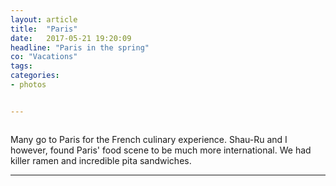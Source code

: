 ```yaml
---
layout: article
title:  "Paris"
date:   2017-05-21 19:20:09
headline: "Paris in the spring"
co: "Vacations"
tags:
categories:
- photos


---
```


<figure class="figure_photo">
<img class="lazy" data-original="https://s3.amazonaws.com/thatedchao-cdn/photos/2017.05.21.paris/DSC01773.jpg" />
</figure>

<!--more-->

Many go to Paris for the French culinary experience. Shau-Ru and I however, found Paris' food scene to be much more international. We had killer ramen and incredible pita sandwiches.
<hr>


<figure class="figure_photo">
<img class="lazy" data-original="https://s3.amazonaws.com/thatedchao-cdn/photos/2017.05.21.paris/DSC01339.jpg" />
</figure>

<figure class="figure_photo">
<img class="lazy" data-original="https://s3.amazonaws.com/thatedchao-cdn/photos/2017.05.21.paris/DSC01406.jpg" />
</figure>

<figure class="figure_photo">
<img class="lazy" data-original="https://s3.amazonaws.com/thatedchao-cdn/photos/2017.05.21.paris/DSC01408.jpg" />
</figure>

<figure class="figure_photo">
<img class="lazy" data-original="https://s3.amazonaws.com/thatedchao-cdn/photos/2017.05.21.paris/DSC01429.jpg" />
</figure>

<figure class="figure_photo">
<img class="lazy" data-original="https://s3.amazonaws.com/thatedchao-cdn/photos/2017.05.21.paris/DSC01434.jpg" />
</figure>

<figure class="figure_photo">
<img class="lazy" data-original="https://s3.amazonaws.com/thatedchao-cdn/photos/2017.05.21.paris/DSC01439.jpg" />
</figure>

<figure class="figure_photo">
<img class="lazy" data-original="https://s3.amazonaws.com/thatedchao-cdn/photos/2017.05.21.paris/DSC01442.jpg" />
</figure>

<figure class="figure_photo">
<img class="lazy" data-original="https://s3.amazonaws.com/thatedchao-cdn/photos/2017.05.21.paris/DSC01450.jpg" />
</figure>

<figure class="figure_photo">
<img class="lazy" data-original="https://s3.amazonaws.com/thatedchao-cdn/photos/2017.05.21.paris/DSC01457.jpg" />
</figure>

<figure class="figure_photo">
<img class="lazy" data-original="https://s3.amazonaws.com/thatedchao-cdn/photos/2017.05.21.paris/DSC01469.jpg" />
</figure>

<figure class="figure_photo">
<img class="lazy" data-original="https://s3.amazonaws.com/thatedchao-cdn/photos/2017.05.21.paris/DSC01486.jpg" />
</figure>

<figure class="figure_photo">
<img class="lazy" data-original="https://s3.amazonaws.com/thatedchao-cdn/photos/2017.05.21.paris/DSC01490.jpg" />
</figure>

<figure class="figure_photo">
<img class="lazy" data-original="https://s3.amazonaws.com/thatedchao-cdn/photos/2017.05.21.paris/DSC01495jpg" />
</figure>

<figure class="figure_photo">
<img class="lazy" data-original="https://s3.amazonaws.com/thatedchao-cdn/photos/2017.05.21.paris/DSC01507.jpg" />
</figure>

<figure class="figure_photo">
<img class="lazy" data-original="https://s3.amazonaws.com/thatedchao-cdn/photos/2017.05.21.paris/DSC01521.jpg" />
</figure>

<figure class="figure_photo">
<img class="lazy" data-original="https://s3.amazonaws.com/thatedchao-cdn/photos/2017.05.21.paris/DSC01544.jpg" />
</figure>

<figure class="figure_photo">
<img class="lazy" data-original="https://s3.amazonaws.com/thatedchao-cdn/photos/2017.05.21.paris/DSC01554.jpg" />
</figure>

<figure class="figure_photo">
<img class="lazy" data-original="https://s3.amazonaws.com/thatedchao-cdn/photos/2017.05.21.paris/DSC01569.jpg" />
</figure>

<figure class="figure_photo">
<img class="lazy" data-original="https://s3.amazonaws.com/thatedchao-cdn/photos/2017.05.21.paris/DSC01571.jpg" />
</figure>

<figure class="figure_photo">
<img class="lazy" data-original="https://s3.amazonaws.com/thatedchao-cdn/photos/2017.05.21.paris/DSC01580.jpg" />
</figure>

<figure class="figure_photo">
<img class="lazy" data-original="https://s3.amazonaws.com/thatedchao-cdn/photos/2017.05.21.paris/DSC01592.jpg" />
</figure>

<figure class="figure_photo">
<img class="lazy" data-original="https://s3.amazonaws.com/thatedchao-cdn/photos/2017.05.21.paris/DSC01598.jpg" />
</figure>

<figure class="figure_photo">
<img class="lazy" data-original="https://s3.amazonaws.com/thatedchao-cdn/photos/2017.05.21.paris/DSC01599.jpg" />
</figure>

<figure class="figure_photo">
<img class="lazy" data-original="https://s3.amazonaws.com/thatedchao-cdn/photos/2017.05.21.paris/DSC01603.jpg" />
</figure>

<figure class="figure_photo">
<img class="lazy" data-original="https://s3.amazonaws.com/thatedchao-cdn/photos/2017.05.21.paris/DSC01608.jpg" />
</figure>

<figure class="figure_photo">
<img class="lazy" data-original="https://s3.amazonaws.com/thatedchao-cdn/photos/2017.05.21.paris/DSC01618.jpg" />
</figure>

<figure class="figure_photo">
<img class="lazy" data-original="https://s3.amazonaws.com/thatedchao-cdn/photos/2017.05.21.paris/DSC01620.jpg" />
</figure>

<figure class="figure_photo">
<img class="lazy" data-original="https://s3.amazonaws.com/thatedchao-cdn/photos/2017.05.21.paris/DSC01623.jpg" />
</figure>

<figure class="figure_photo">
<img class="lazy" data-original="https://s3.amazonaws.com/thatedchao-cdn/photos/2017.05.21.paris/DSC01648.jpg" />
</figure>

<figure class="figure_photo">
<img class="lazy" data-original="https://s3.amazonaws.com/thatedchao-cdn/photos/2017.05.21.paris/DSC01677.jpg" />
</figure>

<figure class="figure_photo">
<img class="lazy" data-original="https://s3.amazonaws.com/thatedchao-cdn/photos/2017.05.21.paris/DSC01684.jpg" />
</figure>

<figure class="figure_photo">
<img class="lazy" data-original="https://s3.amazonaws.com/thatedchao-cdn/photos/2017.05.21.paris/DSC01686.jpg" />
</figure>

<figure class="figure_photo">
<img class="lazy" data-original="https://s3.amazonaws.com/thatedchao-cdn/photos/2017.05.21.paris/DSC01689.jpg" />
</figure>

<figure class="figure_photo">
<img class="lazy" data-original="https://s3.amazonaws.com/thatedchao-cdn/photos/2017.05.21.paris/DSC01691.jpg" />
</figure>

<figure class="figure_photo">
<img class="lazy" data-original="https://s3.amazonaws.com/thatedchao-cdn/photos/2017.05.21.paris/DSC01692.jpg" />
</figure>

<figure class="figure_photo">
<img class="lazy" data-original="https://s3.amazonaws.com/thatedchao-cdn/photos/2017.05.21.paris/DSC01706.jpg" />
</figure>

<figure class="figure_photo">
<img class="lazy" data-original="https://s3.amazonaws.com/thatedchao-cdn/photos/2017.05.21.paris/DSC01725.jpg" />
</figure>

<figure class="figure_photo">
<img class="lazy" data-original="https://s3.amazonaws.com/thatedchao-cdn/photos/2017.05.21.paris/DSC01727.jpg" />
</figure>

<figure class="figure_photo">
<img class="lazy" data-original="https://s3.amazonaws.com/thatedchao-cdn/photos/2017.05.21.paris/DSC01738.jpg" />
</figure>

<figure class="figure_photo">
<img class="lazy" data-original="https://s3.amazonaws.com/thatedchao-cdn/photos/2017.05.21.paris/DSC01761.jpg" />
</figure>

<figure class="figure_photo">
<img class="lazy" data-original="https://s3.amazonaws.com/thatedchao-cdn/photos/2017.05.21.paris/DSC01765.jpg" />
</figure>

<figure class="figure_photo">
<img class="lazy" data-original="https://s3.amazonaws.com/thatedchao-cdn/photos/2017.05.21.paris/DSC01766.jpg" />
</figure>

<figure class="figure_photo">
<img class="lazy" data-original="https://s3.amazonaws.com/thatedchao-cdn/photos/2017.05.21.paris/DSC01771.jpg" />
</figure>

<figure class="figure_photo">
<img class="lazy" data-original="https://s3.amazonaws.com/thatedchao-cdn/photos/2017.05.21.paris/DSC01773.jpg" />
</figure>

<figure class="figure_photo">
<img class="lazy" data-original="https://s3.amazonaws.com/thatedchao-cdn/photos/2017.05.21.paris/DSC01786.jpg" />
</figure>

<figure class="figure_photo">
<img class="lazy" data-original="https://s3.amazonaws.com/thatedchao-cdn/photos/2017.05.21.paris/DSC01794.jpg" />
</figure>

<figure class="figure_photo">
<img class="lazy" data-original="https://s3.amazonaws.com/thatedchao-cdn/photos/2017.05.21.paris/DSC01795.jpg" />
</figure>

<figure class="figure_photo">
<img class="lazy" data-original="https://s3.amazonaws.com/thatedchao-cdn/photos/2017.05.21.paris/DSC01800.jpg" />
</figure>

<figure class="figure_photo">
<img class="lazy" data-original="https://s3.amazonaws.com/thatedchao-cdn/photos/2017.05.21.paris/DSC01811.jpg" />
</figure>

<figure class="figure_photo">
<img class="lazy" data-original="https://s3.amazonaws.com/thatedchao-cdn/photos/2017.05.21.paris/DSC01853.jpg" />
</figure>

<figure class="figure_photo">
<img class="lazy" data-original="https://s3.amazonaws.com/thatedchao-cdn/photos/2017.05.21.paris/DSC01889.jpg" />
</figure>
